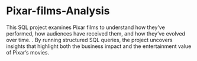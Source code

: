 # Pixar-films-Analysis
This SQL project examines Pixar films to understand how they’ve performed, how audiences have received them, and how they’ve evolved over time. . By running structured SQL queries, the project uncovers insights that highlight both the business impact and the entertainment value of Pixar’s movies.
